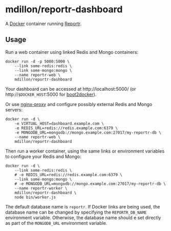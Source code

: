 # mdillon/reportr-dashboard

A [Docker](https://docker.com) container running [Reportr](http://www.reportr.io/).

## Usage

Run a web container using linked Redis and Mongo containers:

    docker run -d -p 5000:5000 \
        --link some-redis:redis \
        --link some-mongo:mongo \
        --name reportr-web \
        mdillon/reportr-dashboard

Your dashboard can be accessed at http://localhost:5000/ (or http://`$DOCKER_HOST`:5000 for [boot2docker](http://boot2docker.io/)).

Or use [nginx-proxy](https://github.com/jwilder/nginx-proxy) and configure
possibly external Redis and Mongo servers:

    docker run -d \
        -e VIRTUAL_HOST=dashboard.example.com \
        -e REDIS_URL=redis://redis.example.com:6379 \
        -e MONGODB_URL=mongodb://mongo.example.com:27017/my-reportr-db \
        --name reportr-web \
        mdillon/reportr-dashboard

Then run a worker container, using the same links or environment variables to
configure your Redis and Mongo:

    docker run -d \
        --link some-redis:redis \
        # -e REDIS_URL=redis://redis.example.com:6379 \
        --link some-mongo:mongo \
        # -e MONGODB_URL=mongodb://mongo.example.com:27017/my-reportr-db \
        --name reportr-worker \
        mdillon/reportr-dashboard \
        node bin/worker.js

The default database name is `reportr`. If Docker links are being used, the
database name can be changed by specifying the `REPORTR_DB_NAME` environment
variable. Otherwise, the database name should e set directly as part of the
`MONGODB_URL` environment variable.
